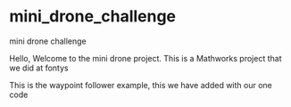 # mini_drone_challenge
mini drone challenge

Hello, 
Welcome to the mini drone project. 
This is a Mathworks project that we did at fontys

This is the waypoint follower example, this we have added with our one code
